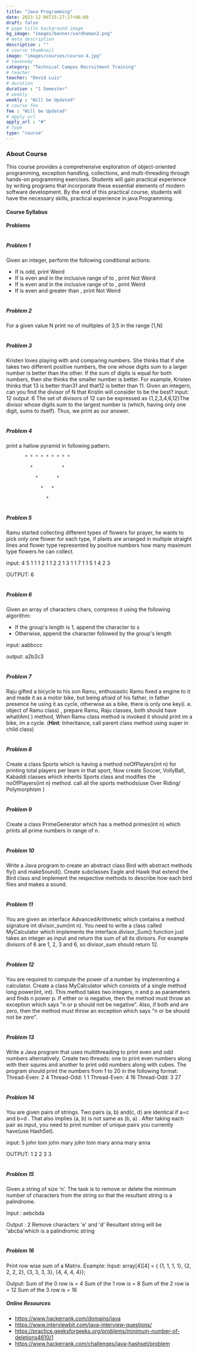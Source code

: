 ```yaml
---
title: "Java Programming"
date: 2023-12-06T15:27:17+06:00
draft: false
# page title background image
bg_image: "images/banner/vardhaman2.png"
# meta description
description : ""
# course thumbnail
image: "images/courses/course-4.jpg"
# taxonomy
category: "Technical Campus Recruitment Training"
# teacher
teacher: "Devid Luis"
# duration
duration : "1 Semester"
# weekly
weekly : "Will be Updated"
# course fee
fee : "Will be Updated"
# apply url
apply_url : "#"
# type
type: "course"
---
```


### About Course

This course provides a comprehensive exploration of object-oriented programming, exception 
handling, collections, and multi-threading through hands-on programming exercises. Students will 
gain practical experience by writing programs that incorporate these essential elements of modern 
software development. By the end of this practical course, students will have the necessary skills, 
practical experience in java Programming.

#### Course Syllabus

#### Problems

##### <br>Problem 1
Given an integer, perform the following conditional actions:
* If is odd, print Weird
* If is even and in the inclusive range of to , print Not Weird
* If is even and in the inclusive range of to , print Weird
* If is even and greater than , print Not Weird

##### <br>Problem 2   
For a given value N print no of multiples of 3,5 in the range [1,N]

##### <br>Problem 3
Kristen loves playing with and comparing numbers. She thinks that if she takes two different 
positive numbers, the one whose digits sum to a larger number is better than the other. If 
the sum of digits is equal for both numbers, then she thinks the smaller number is better. For 
example, Kristen thinks that 13 is better than31 and that12 is better than 11.
Given an integern, can you find the divisor of N that Kristin will consider to be the best?
input: 12
output :6
The set of divisors of 12 can be expressed as {1,2,3,4,6,12}The divisor whose digits sum to 
the largest number is (which, having only one digit, sums to itself). Thus, we print as our 
answer.

##### <br>Problem 4
print a hallow pyramid in following pattern.

           * * * * * * * * *  
           
             *           * 
             
               *       * 
               
                 *   * 
                 
                   *

##### <br>Problem 5 
Ramu started collecting different types of flowers for prayer, he wants to pick only one 
flower for each type, if plants are arranged in multiple straight lines and flower type 
represented by positive numbers how many maximum type flowers he can collect.

input:
4 5
1 1 1 2 1
1 2 2 1 3
1 1 7 1 1
5 1 4 2 3

OUTPUT: 6

##### <br>Problem 6
Given an array of characters chars, compress it using the following algorithm:
* If the group's length is 1, append the character to s
* Otherwise, append the character followed by the group's length

input: aabbccc 

output: a2b2c3

##### <br>Problem 7
Raju gifted a bicycle to his son Ramu, enthusiastic Ramu fixed a engine to it and made it 
as a motor bike, but being afraid of his father, in father presence he using it as cycle, 
otherwise as a bike, there is only one key(i. e. object of Ramu class) , prepare Ramu, Raju 
classes, both should have whatIAm( ) method, When Ramu class method is invoked it 
should print im a bike, im a cycle.
(**Hint**: Inheritance, call parent class method using super
in child class)

##### <br>Problem 8
Create a class Sports which is having a method noOfPlayers(int n) for printing total 
players per team in that sport, Now create Soccer, VollyBall, Kabaddi classes which 
inherits Sports class and modifies the noOfPlayers(int n) method. call all the sports 
methods(use Over Riding/ Polymorphism ) 

##### <br>Problem 9
Create a class PrimeGenerator which has a method primes(int n) which prints all prime 
numbers in range of n.

##### <br>Problem 10
Write a Java program to create an abstract class Bird with abstract methods fly() and 
makeSound(). Create subclasses Eagle and Hawk that extend the Bird class and implement 
the respective methods to describe how each bird flies and makes a sound.

##### <br>Problem 11
You are given an interface AdvancedArithmetic which contains a method signature int 
divisor_sum(int n). You need to write a class called MyCalculator which implements the 
interface.divisor_Sum() function just takes an integer as input and return the sum of all its 
divisors. For example divisors of 6 are 1, 2, 3 and 6, so divisor_sum should return 12.

##### <br>Problem 12
You are required to compute the power of a number by implementing a calculator. Create a 
class MyCalculator which consists of a single method long power(int, int). This method takes 
two integers, n and p as parameters and finds n power p. If either or is negative, then the 
method must throw an exception which says "n or p should not be negative". Also, if 
both and are zero, then the method must throw an exception which says "n or be should 
not be zero".

##### <br>Problem 13
Write a Java program that uses multithreading to print even and odd numbers alternatively. 
Create two threads: one to print even numbers along with their squres and another to print 
odd numbers along with cubes. The program should print the numbers from 1 to 20 in the 
following format:
Thread-Even: 2 4
Thread-Odd: 1 1
Thread-Even: 4 16
Thread-Odd: 3 27

##### <br>Problem 14
You are given pairs of strings. Two pairs (a, b) and(c, d) are identical if a=c and b=d . That 
also implies (a, b) is not same as (b, a) . After taking each pair as input, you need to print 
number of unique pairs you currently have(use HashSet).

input:
5
john tom
john mary
john tom
mary anna
mary anna

OUTPUT: 1 2 2 3 3

##### <br>Problem 15
Given a string of size ‘n’. The task is to remove or delete the minimum number of characters 
from the string so that the resultant string is a palindrome.

Input : aebcbda

Output : 2
Remove characters 'e' and 'd'
Resultant string will be 'abcba'which is a palindromic string

##### <br>Problem 16
Print row wise sum of a Matrix.
Example:
Input: array[4][4] = { {1, 1, 1, 1}, 
 {2, 2, 2, 2}, 
{3, 3, 3, 3}, 
{4, 4, 4, 4}};

Output: Sum of the 0 row is = 4
 Sum of the 1 row is = 8
 Sum of the 2 row is = 12
 Sum of the 3 row is = 16
 
##### Online Resources
* https://www.hackerrank.com/domains/java
* https://www.interviewbit.com/java-interview-questions/
* https://practice.geeksforgeeks.org/problems/minimum-number-of-deletions4610/1
* https://www.hackerrank.com/challenges/java-hashset/problem

